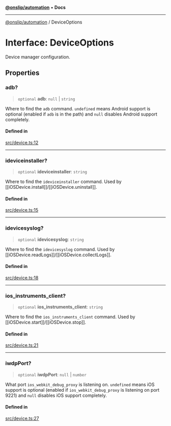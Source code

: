 [**@onslip/automation**](../README.md) • **Docs**

***

[@onslip/automation](../README.md) / DeviceOptions

# Interface: DeviceOptions

Device manager configuration.

## Properties

### adb?

> `optional` **adb**: `null` \| `string`

Where to find the `adb` command. `undefined` means Android support is optional (enabled if `adb` is in the path) and
`null` disables Android support completely.

#### Defined in

[src/device.ts:12](https://github.com/Onslip/automation/blob/46ae3f7777169fc144f11183d062aad108b665a5/src/device.ts#L12)

***

### ideviceinstaller?

> `optional` **ideviceinstaller**: `string`

Where to find the `ideviceinstaller` command. Used by [[iOSDevice.install]]/[[iOSDevice.uninstall]].

#### Defined in

[src/device.ts:15](https://github.com/Onslip/automation/blob/46ae3f7777169fc144f11183d062aad108b665a5/src/device.ts#L15)

***

### idevicesyslog?

> `optional` **idevicesyslog**: `string`

Where to find the `idevicesyslog` command. Used by [[iOSDevice.readLogs]]/[[iOSDevice.collectLogs]].

#### Defined in

[src/device.ts:18](https://github.com/Onslip/automation/blob/46ae3f7777169fc144f11183d062aad108b665a5/src/device.ts#L18)

***

### ios\_instruments\_client?

> `optional` **ios\_instruments\_client**: `string`

Where to find the `ios_instruments_client` command. Used by [[iOSDevice.start]]/[[iOSDevice.stop]].

#### Defined in

[src/device.ts:21](https://github.com/Onslip/automation/blob/46ae3f7777169fc144f11183d062aad108b665a5/src/device.ts#L21)

***

### iwdpPort?

> `optional` **iwdpPort**: `null` \| `number`

What port `ios_webkit_debug_proxy` is listening on. `undefined` means iOS support is optional (enabled if
`ios_webkit_debug_proxy` is listening on port 9221) and `null` disables iOS support completely.

#### Defined in

[src/device.ts:27](https://github.com/Onslip/automation/blob/46ae3f7777169fc144f11183d062aad108b665a5/src/device.ts#L27)
